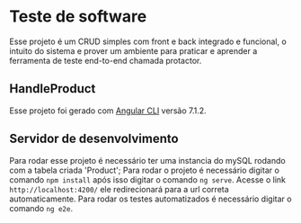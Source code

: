 # Teste de software

Esse projeto é um CRUD simples com front e back integrado e funcional, o intuito do sistema e prover um ambiente para praticar e aprender a ferramenta de teste end-to-end chamada protactor.

## HandleProduct

Esse projeto foi gerado com [Angular CLI](https://github.com/angular/angular-cli) versão 7.1.2.

## Servidor de desenvolvimento

Para rodar esse projeto é necessário ter uma instancia do mySQL rodando com a tabela criada 'Product';
Para rodar o projeto é necessário digitar o comando `npm install` após isso digitar o comando `ng serve`. Acesse o link `http://localhost:4200/` ele redirecionará para a url correta automaticamente.
Para rodar os testes automatizados é necessário digitar o comando `ng e2e`.
